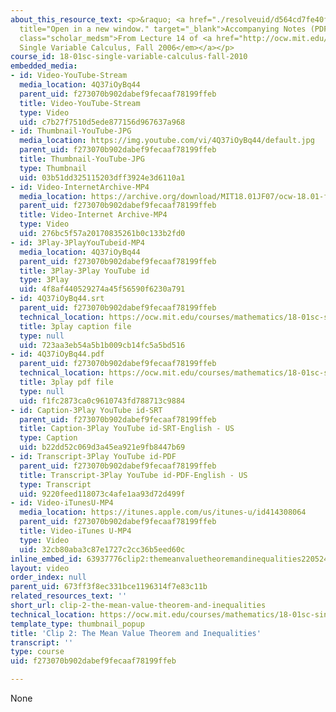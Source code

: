 ```yaml
---
about_this_resource_text: <p>&raquo; <a href="./resolveuid/d564cd7fe40fca45b09ebf3e11fbe08c"
  title="Open in a new window." target="_blank">Accompanying Notes (PDF)</a></p> <p
  class="scholar_medsm">From Lecture 14 of <a href="http://ocw.mit.edu/courses/mathematics/18-01-single-variable-calculus-fall-2006/video-lectures/"><em>18.01
  Single Variable Calculus, Fall 2006</em></a></p>
course_id: 18-01sc-single-variable-calculus-fall-2010
embedded_media:
- id: Video-YouTube-Stream
  media_location: 4Q37iOyBq44
  parent_uid: f273070b902dabef9fecaaf78199ffeb
  title: Video-YouTube-Stream
  type: Video
  uid: c7b27f7510d5ede877156d967637a968
- id: Thumbnail-YouTube-JPG
  media_location: https://img.youtube.com/vi/4Q37iOyBq44/default.jpg
  parent_uid: f273070b902dabef9fecaaf78199ffeb
  title: Thumbnail-YouTube-JPG
  type: Thumbnail
  uid: 03b51dd325115203dff3924e3d6110a1
- id: Video-InternetArchive-MP4
  media_location: https://archive.org/download/MIT18.01JF07/ocw-18.01-f07-lec14_300k.mp4
  parent_uid: f273070b902dabef9fecaaf78199ffeb
  title: Video-Internet Archive-MP4
  type: Video
  uid: 276bc5f57a20170835261b0c133b2fd0
- id: 3Play-3PlayYouTubeid-MP4
  media_location: 4Q37iOyBq44
  parent_uid: f273070b902dabef9fecaaf78199ffeb
  title: 3Play-3Play YouTube id
  type: 3Play
  uid: 4f8af440529274a45f56590f6230a791
- id: 4Q37iOyBq44.srt
  parent_uid: f273070b902dabef9fecaaf78199ffeb
  technical_location: https://ocw.mit.edu/courses/mathematics/18-01sc-single-variable-calculus-fall-2010/unit-2-applications-of-differentiation/part-c-mean-value-theorem-antiderivatives-and-differential-equations/session-35-using-the-mean-value-theorem/clip-2-the-mean-value-theorem-and-inequalities/4Q37iOyBq44.srt
  title: 3play caption file
  type: null
  uid: 723aa3eb54a5b1b009cb14fc5a5bd516
- id: 4Q37iOyBq44.pdf
  parent_uid: f273070b902dabef9fecaaf78199ffeb
  technical_location: https://ocw.mit.edu/courses/mathematics/18-01sc-single-variable-calculus-fall-2010/unit-2-applications-of-differentiation/part-c-mean-value-theorem-antiderivatives-and-differential-equations/session-35-using-the-mean-value-theorem/clip-2-the-mean-value-theorem-and-inequalities/4Q37iOyBq44.pdf
  title: 3play pdf file
  type: null
  uid: f1fc2873ca0c9610743fd788713c9884
- id: Caption-3Play YouTube id-SRT
  parent_uid: f273070b902dabef9fecaaf78199ffeb
  title: Caption-3Play YouTube id-SRT-English - US
  type: Caption
  uid: b22dd52c069d3a45ea921e9fb8447b69
- id: Transcript-3Play YouTube id-PDF
  parent_uid: f273070b902dabef9fecaaf78199ffeb
  title: Transcript-3Play YouTube id-PDF-English - US
  type: Transcript
  uid: 9220feed118073c4afe1aa93d72d499f
- id: Video-iTunesU-MP4
  media_location: https://itunes.apple.com/us/itunes-u/id414308064
  parent_uid: f273070b902dabef9fecaaf78199ffeb
  title: Video-iTunes U-MP4
  type: Video
  uid: 32cb80aba3c87e1727c2cc36b5eed60c
inline_embed_id: 63937776clip2:themeanvaluetheoremandinequalities22052468
layout: video
order_index: null
parent_uid: 673ff3f8ec331bce1196314f7e83c11b
related_resources_text: ''
short_url: clip-2-the-mean-value-theorem-and-inequalities
technical_location: https://ocw.mit.edu/courses/mathematics/18-01sc-single-variable-calculus-fall-2010/unit-2-applications-of-differentiation/part-c-mean-value-theorem-antiderivatives-and-differential-equations/session-35-using-the-mean-value-theorem/clip-2-the-mean-value-theorem-and-inequalities
template_type: thumbnail_popup
title: 'Clip 2: The Mean Value Theorem and Inequalities'
transcript: ''
type: course
uid: f273070b902dabef9fecaaf78199ffeb

---
```

None